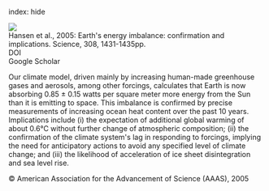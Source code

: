 index: hide

<div class="Citation">
    <div class="Citation-thumb CitationThumb-linked"  data-href="https://doi.org/10.1126/science.1110252">
      <img src="https://static.claimspace.cloud/climate-study-static/refs/thumbs/13/Hansen_et_al_2005-thumb.png" />
    </div>

  <div class="Citation-body">
    <div class="Citation-text">Hansen et al., 2005: Earth's energy imbalance: confirmation and implications. <span class="Article-journal">Science, </span><span class="Article-volume">308, </span>1431-1435pp.</div>
    <div class="Citation-links">
      <div class="CitationLink" data-href="https://doi.org/10.1126/science.1110252">
        <div class="CitationLink-icon CitationLink-Doi"></div>
        <div class="CitationLink-text">DOI</div>
      </div>
      <div class="CitationLink" data-href="https://scholar.google.com/scholar?q=10.1126/science.1110252">
        <div class="CitationLink-icon CitationLink-Scholar"></div>
        <div class="CitationLink-text">Google Scholar</div>
      </div>
    </div>
  </div>
</div>

Our climate model, driven mainly by increasing human-made greenhouse gases and aerosols, among other forcings, calculates that Earth is now absorbing 0.85 ± 0.15 watts per square meter more energy from the Sun than it is emitting to space. This imbalance is confirmed by precise measurements of increasing ocean heat content over the past 10 years. Implications include (i) the expectation of additional global warming of about 0.6°C without further change of atmospheric composition; (ii) the confirmation of the climate system's lag in responding to forcings, implying the need for anticipatory actions to avoid any specified level of climate change; and (iii) the likelihood of acceleration of ice sheet disintegration and sea level rise.

<div class="Citation-copy">
&copy; American Association for the Advancement of Science (AAAS), 2005
</div>
